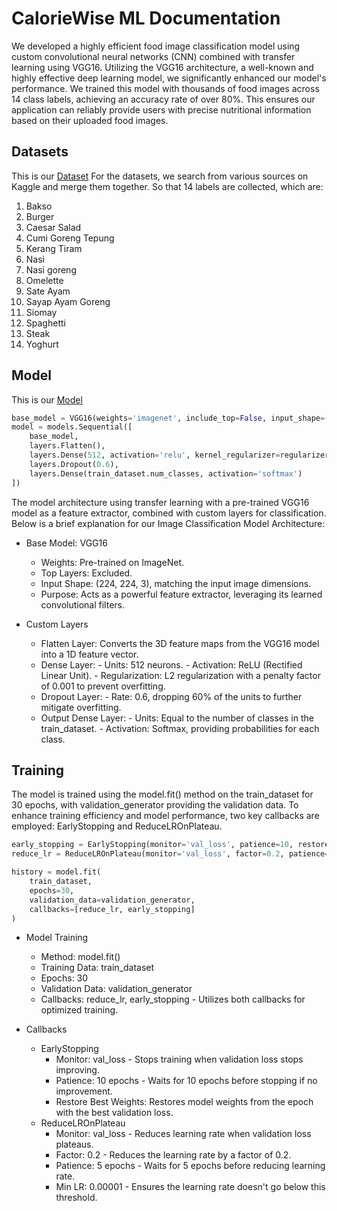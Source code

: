 # CalorieWise ML Documentation
We developed a highly efficient food image classification model using custom convolutional neural networks (CNN) combined with transfer learning using VGG16. Utilizing the VGG16 architecture, a well-known and highly effective deep learning model, we significantly enhanced our model's performance. We trained this model with thousands of food images across 14 class labels, achieving an accuracy rate of over 80%. This ensures our application can reliably provide users with precise nutritional information based on their uploaded food images.

## Datasets
This is our [Dataset](https://drive.google.com/drive/folders/1gVJCdNCKionhBdR5HBitFLLD7O0DSGHj?usp=sharing)
For the datasets, we search from various sources on Kaggle and merge them together. So that 14 labels are collected, which are:
1. Bakso
2. Burger
3. Caesar Salad
4. Cumi Goreng Tepung
5. Kerang Tiram
6. Nasi
7. Nasi goreng
8. Omelette
9. Sate Ayam
10. Sayap Ayam Goreng
11. Siomay
12. Spaghetti
13. Steak
14. Yoghurt

## Model
This is our [Model]([https://drive.google.com/drive/folders/1gVJCdNCKionhBdR5HBitFLLD7O0DSGHj?usp=sharing](https://drive.google.com/drive/folders/1mk_ummae3FHSwoSOdjGgohM9Jd1VmCQZ?usp=sharing))

```python
base_model = VGG16(weights='imagenet', include_top=False, input_shape=(224, 224, 3))
model = models.Sequential([
    base_model,
    layers.Flatten(),
    layers.Dense(512, activation='relu', kernel_regularizer=regularizers.l2(0.001)),
    layers.Dropout(0.6),
    layers.Dense(train_dataset.num_classes, activation='softmax')
])
```

The model architecture using transfer learning with a pre-trained VGG16 model as a feature extractor, combined with custom layers for classification. Below is a brief explanation for our Image Classification Model Architecture:

- Base Model: VGG16
    - Weights: Pre-trained on ImageNet.
    - Top Layers: Excluded.
    - Input Shape: (224, 224, 3), matching the input image dimensions.
    - Purpose: Acts as a powerful feature extractor, leveraging its learned convolutional filters.
      
- Custom Layers

    - Flatten Layer: Converts the 3D feature maps from the VGG16 model into a 1D feature vector.
    - Dense Layer:
          - Units: 512 neurons.
          - Activation: ReLU (Rectified Linear Unit).
          - Regularization: L2 regularization with a penalty factor of 0.001 to prevent overfitting.
    - Dropout Layer:
          - Rate: 0.6, dropping 60% of the units to further mitigate overfitting.
    - Output Dense Layer:
          - Units: Equal to the number of classes in the train_dataset.
          - Activation: Softmax, providing probabilities for each class.

## Training
The model is trained using the model.fit() method on the train_dataset for 30 epochs, with validation_generator providing the validation data. To enhance training efficiency and model performance, two key callbacks are employed: EarlyStopping and ReduceLROnPlateau.

```python
early_stopping = EarlyStopping(monitor='val_loss', patience=10, restore_best_weights=True)
reduce_lr = ReduceLROnPlateau(monitor='val_loss', factor=0.2, patience=5, min_lr=0.00001)

history = model.fit(
    train_dataset,
    epochs=30,
    validation_data=validation_generator,
    callbacks=[reduce_lr, early_stopping]
)
```

- Model Training
    - Method: model.fit()
    - Training Data: train_dataset
    - Epochs: 30
    - Validation Data: validation_generator
    - Callbacks: reduce_lr, early_stopping - Utilizes both callbacks for optimized training.

- Callbacks
    - EarlyStopping
        - Monitor: val_loss - Stops training when validation loss stops improving.
        - Patience: 10 epochs - Waits for 10 epochs before stopping if no improvement.
        - Restore Best Weights: Restores model weights from the epoch with the best validation loss.
    - ReduceLROnPlateau
        - Monitor: val_loss - Reduces learning rate when validation loss plateaus.
        - Factor: 0.2 - Reduces the learning rate by a factor of 0.2.
        - Patience: 5 epochs - Waits for 5 epochs before reducing learning rate.
        - Min LR: 0.00001 - Ensures the learning rate doesn't go below this threshold.
